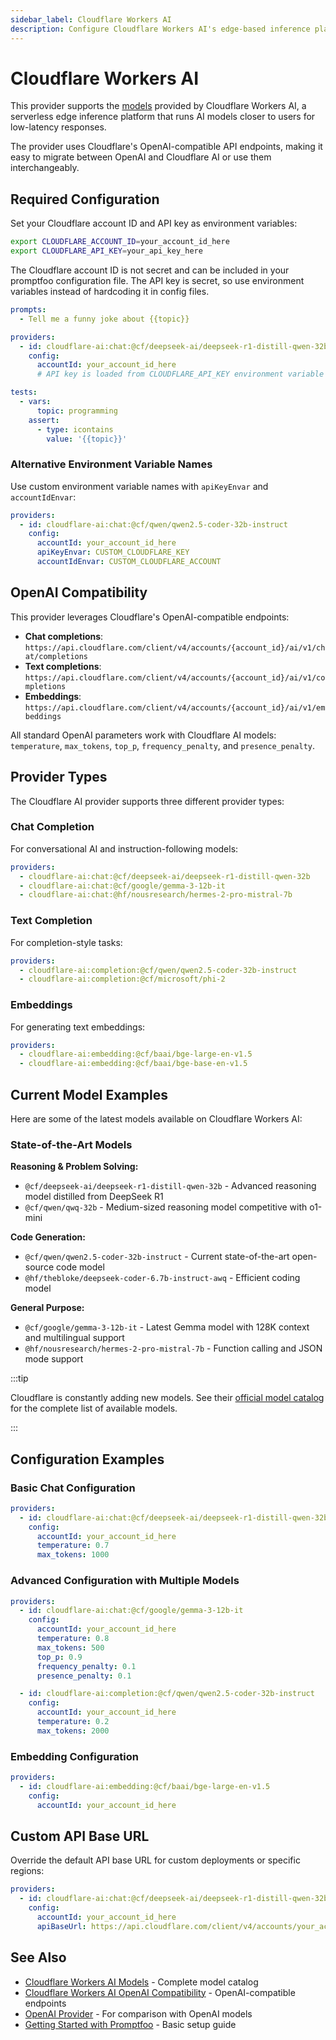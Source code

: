 ```yaml
---
sidebar_label: Cloudflare Workers AI
description: Configure Cloudflare Workers AI's edge-based inference platform with Mistral-7B for low-latency LLM testing and evaluation at the network edge using OpenAI-compatible APIs
---
```


# Cloudflare Workers AI

This provider supports the [models](https://developers.cloudflare.com/workers-ai/models/) provided by Cloudflare Workers AI, a serverless edge inference platform that runs AI models closer to users for low-latency responses.

The provider uses Cloudflare's OpenAI-compatible API endpoints, making it easy to migrate between OpenAI and Cloudflare AI or use them interchangeably.

## Required Configuration

Set your Cloudflare account ID and API key as environment variables:

```sh
export CLOUDFLARE_ACCOUNT_ID=your_account_id_here
export CLOUDFLARE_API_KEY=your_api_key_here
```

The Cloudflare account ID is not secret and can be included in your promptfoo configuration file. The API key is secret, so use environment variables instead of hardcoding it in config files.

```yaml title="promptfooconfig.yaml"
prompts:
  - Tell me a funny joke about {{topic}}

providers:
  - id: cloudflare-ai:chat:@cf/deepseek-ai/deepseek-r1-distill-qwen-32b
    config:
      accountId: your_account_id_here
      # API key is loaded from CLOUDFLARE_API_KEY environment variable

tests:
  - vars:
      topic: programming
    assert:
      - type: icontains
        value: '{{topic}}'
```

### Alternative Environment Variable Names

Use custom environment variable names with `apiKeyEnvar` and `accountIdEnvar`:

```yaml
providers:
  - id: cloudflare-ai:chat:@cf/qwen/qwen2.5-coder-32b-instruct
    config:
      accountId: your_account_id_here
      apiKeyEnvar: CUSTOM_CLOUDFLARE_KEY
      accountIdEnvar: CUSTOM_CLOUDFLARE_ACCOUNT
```

## OpenAI Compatibility

This provider leverages Cloudflare's OpenAI-compatible endpoints:

- **Chat completions**: `https://api.cloudflare.com/client/v4/accounts/{account_id}/ai/v1/chat/completions`
- **Text completions**: `https://api.cloudflare.com/client/v4/accounts/{account_id}/ai/v1/completions`
- **Embeddings**: `https://api.cloudflare.com/client/v4/accounts/{account_id}/ai/v1/embeddings`

All standard OpenAI parameters work with Cloudflare AI models: `temperature`, `max_tokens`, `top_p`, `frequency_penalty`, and `presence_penalty`.

## Provider Types

The Cloudflare AI provider supports three different provider types:

### Chat Completion

For conversational AI and instruction-following models:

```yaml
providers:
  - cloudflare-ai:chat:@cf/deepseek-ai/deepseek-r1-distill-qwen-32b
  - cloudflare-ai:chat:@cf/google/gemma-3-12b-it
  - cloudflare-ai:chat:@hf/nousresearch/hermes-2-pro-mistral-7b
```

### Text Completion

For completion-style tasks:

```yaml
providers:
  - cloudflare-ai:completion:@cf/qwen/qwen2.5-coder-32b-instruct
  - cloudflare-ai:completion:@cf/microsoft/phi-2
```

### Embeddings

For generating text embeddings:

```yaml
providers:
  - cloudflare-ai:embedding:@cf/baai/bge-large-en-v1.5
  - cloudflare-ai:embedding:@cf/baai/bge-base-en-v1.5
```

## Current Model Examples

Here are some of the latest models available on Cloudflare Workers AI:

### State-of-the-Art Models

**Reasoning & Problem Solving:**

- `@cf/deepseek-ai/deepseek-r1-distill-qwen-32b` - Advanced reasoning model distilled from DeepSeek R1
- `@cf/qwen/qwq-32b` - Medium-sized reasoning model competitive with o1-mini

**Code Generation:**

- `@cf/qwen/qwen2.5-coder-32b-instruct` - Current state-of-the-art open-source code model
- `@hf/thebloke/deepseek-coder-6.7b-instruct-awq` - Efficient coding model

**General Purpose:**

- `@cf/google/gemma-3-12b-it` - Latest Gemma model with 128K context and multilingual support
- `@hf/nousresearch/hermes-2-pro-mistral-7b` - Function calling and JSON mode support

:::tip

Cloudflare is constantly adding new models. See their [official model catalog](https://developers.cloudflare.com/workers-ai/models/) for the complete list of available models.

:::

## Configuration Examples

### Basic Chat Configuration

```yaml title="promptfooconfig.yaml"
providers:
  - id: cloudflare-ai:chat:@cf/deepseek-ai/deepseek-r1-distill-qwen-32b
    config:
      accountId: your_account_id_here
      temperature: 0.7
      max_tokens: 1000
```

### Advanced Configuration with Multiple Models

```yaml title="promptfooconfig.yaml"
providers:
  - id: cloudflare-ai:chat:@cf/google/gemma-3-12b-it
    config:
      accountId: your_account_id_here
      temperature: 0.8
      max_tokens: 500
      top_p: 0.9
      frequency_penalty: 0.1
      presence_penalty: 0.1

  - id: cloudflare-ai:completion:@cf/qwen/qwen2.5-coder-32b-instruct
    config:
      accountId: your_account_id_here
      temperature: 0.2
      max_tokens: 2000
```

### Embedding Configuration

```yaml title="promptfooconfig.yaml"
providers:
  - id: cloudflare-ai:embedding:@cf/baai/bge-large-en-v1.5
    config:
      accountId: your_account_id_here
```

## Custom API Base URL

Override the default API base URL for custom deployments or specific regions:

```yaml
providers:
  - id: cloudflare-ai:chat:@cf/deepseek-ai/deepseek-r1-distill-qwen-32b
    config:
      accountId: your_account_id_here
      apiBaseUrl: https://api.cloudflare.com/client/v4/accounts/your_account_id/ai/v1
```

## See Also

- [Cloudflare Workers AI Models](https://developers.cloudflare.com/workers-ai/models/) - Complete model catalog
- [Cloudflare Workers AI OpenAI Compatibility](https://developers.cloudflare.com/workers-ai/configuration/open-ai-compatibility/) - OpenAI-compatible endpoints
- [OpenAI Provider](./openai.md) - For comparison with OpenAI models
- [Getting Started with Promptfoo](../getting-started.md) - Basic setup guide
